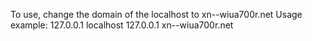 To use, change the domain of the localhost to xn--wiua700r.net
Usage example:
127.0.0.1	localhost
127.0.0.1	xn--wiua700r.net
